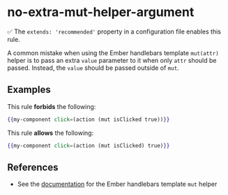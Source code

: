 # no-extra-mut-helper-argument

:white_check_mark: The `extends: 'recommended'` property in a configuration file enables this rule.

A common mistake when using the Ember handlebars template `mut(attr)` helper is to pass an extra `value` parameter to it when only `attr` should be passed. Instead, the `value` should be passed outside of `mut`.

## Examples

This rule **forbids** the following:

```hbs
{{my-component click=(action (mut isClicked true))}}
```

This rule **allows** the following:

```hbs
{{my-component click=(action (mut isClicked) true)}}
```

## References

* See the [documentation](https://emberjs.com/api/ember/release/classes/Ember.Templates.helpers/methods/mut?anchor=mut) for the Ember handlebars template `mut` helper
